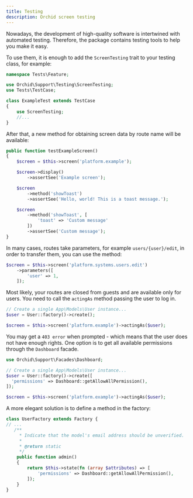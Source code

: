 ```yaml
---
title: Testing
description: Orchid screen testing
---
```


Nowadays, the development of high-quality software is intertwined with automated testing. Therefore, the package contains testing tools to help you make it easy.

To use them, it is enough to add the `ScreenTesting` trait to your testing class, for example:

```php
namespace Tests\Feature;

use Orchid\Support\Testing\ScreenTesting;
use Tests\TestCase;

class ExampleTest extends TestCase
{
    use ScreenTesting;
    //...
}
```

After that, a new method for obtaining screen data by route name will be available:


```php
public function testExampleScreen()
{
    $screen = $this->screen('platform.example');

    $screen->display()
        ->assertSee('Example screen');

    $screen
        ->method('showToast')
        ->assertSee('Hello, world! This is a toast message.');

    $screen
        ->method('showToast', [
            'toast' => 'Custom message'
        ])
        ->assertSee('Custom message');
}
```

In many cases, routes take parameters, for example `users/{user}/edit`, in order to transfer them, you can use the method:

```php
$screen = $this->screen('platform.systems.users.edit')
    ->parameters([
        'user' => 1,
    ]);
```

Most likely, your routes are closed from guests and are available only for users. You need to call the `actingAs` method passing the user to log in.

```php
// Create a single App\Models\User instance...
$user = User::factory()->create();

$screen = $this->screen('platform.example')->actingAs($user);
```

You may get a `403 error` when prompted - which means that the user does not have enough rights.
One option is to get all available permissions through the `Dashboard` facade.

```php
use Orchid\Support\Facades\Dashboard;

// Create a single App\Models\User instance...
$user = User::factory()->create([
  'permissions' => Dashboard::getAllowAllPermission(),
]);

$screen = $this->screen('platform.example')->actingAs($user);
```

A more elegant solution is to define a method in the factory:

```php
class UserFactory extends Factory {
// ...
   /**
     * Indicate that the model's email address should be unverified.
     *
     * @return static
     */
    public function admin()
    {
        return $this->state(fn (array $attributes) => [
            'permissions' => Dashboard::getAllowAllPermission(),
        ]);
    }
}
```

